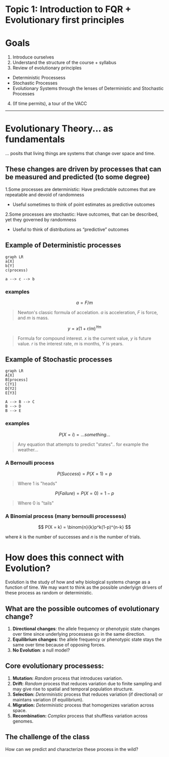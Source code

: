 # Topic 1: Introduction to FQR + Evolutionary first principles

# Goals
1. Introduce ourselves 
2. Understand the structure of the course + syllabus
3. Review of evolutionary principles
* Deterministic Processess
* Stochastic Processes
* Evolutionary Systems through the lenses of Deterministic and Stochastic Processes
4. (If time permits), a tour of the VACC
---
# Evolutionary Theory... as fundamentals
... posits that living things are systems that change over space and time.

## These changes are driven by processes that can be measured and predicted (to some degree)
1.Some processes are deterministic: Have predictable outcomes that are repeatable and devoid of randomness

* Useful sometimes to think of point estimates as predictive outcomes

2.Some processes are stochastic: Have outcomes, that can be described, yet they governed by randomness

* Useful to think of distributions as “predictive” outcomes 

## Example of Deterministic processes 

```mermaid
graph LR
a[X]
b[Y]
c(process)

a --> c --> b
```
### examples

$$
a = F/m 
$$
> Newton's classic formula of accelation. $a$ is acceleration, $F$ is force, and $m$ is mass.
> 
$$
y =x(1+r/m)^{Ym}
$$
> Formula for compound interest. $x$ is the current value, $y$ is future value. $r$ is the interest rate, $m$ is months, $Y$ is years.

## Example of Stochastic processes 

```mermaid
graph LR
A[X]
B[process]
C[Y1]
D[Y2]
E[Y3]

A --> B --> C
B --> D
B --> E

```
### examples

$$
P(X = i) = ...something...
$$
>Any equation that attempts to predict "states".. for example the weather...

### A Bernoulli process
$$
P(Success) = P(X=1) = p
$$

> Where 1 is "heads"

$$
P(Failure) = P(X=0) = 1 - p
$$

>Where 0 is "tails"

### A Binomial process (many bernoulli processess)

$$
P(X = k) = \binom{n}{k}p^k(1-p)^{n-k}
$$

where $k$ is the number of successes and $n$ is the number of trials.

# How does this connect with Evolution?
Evolution is the study of how and why biological systems change as a function of time. We may want to think as the possible underlyign drivers of these process as random or deterministic. 

## What are the possible outcomes of evolutionary change?

1. **Directional changes**: the allele frequency or phenotypic state changes over time since underlying processess go in the same direction.
2. **Equilibrium changes**: the allele frequency or phenotypic state stays the same over time because of opposing forces.
3. **No Evolution**: a null model? 

## Core evolutionary processess:
1. **Mutation:** *Random* process that introduces variation.
2. **Drift:** *Random* process that reduces variation due to finite sampling and may give rise to spatial and temporal population structure.
3. **Selection:** *Deterministic* process that reduces variation (if directional) or maintans variation (if equilibrium).
4. **Migration:** *Deterministic* process that homogenizes variation across space.
5. **Recombination:** *Complex* process that shuffless variation across genomes.

## The challenge of the class
How can we predict and characterize these process in the wild?
